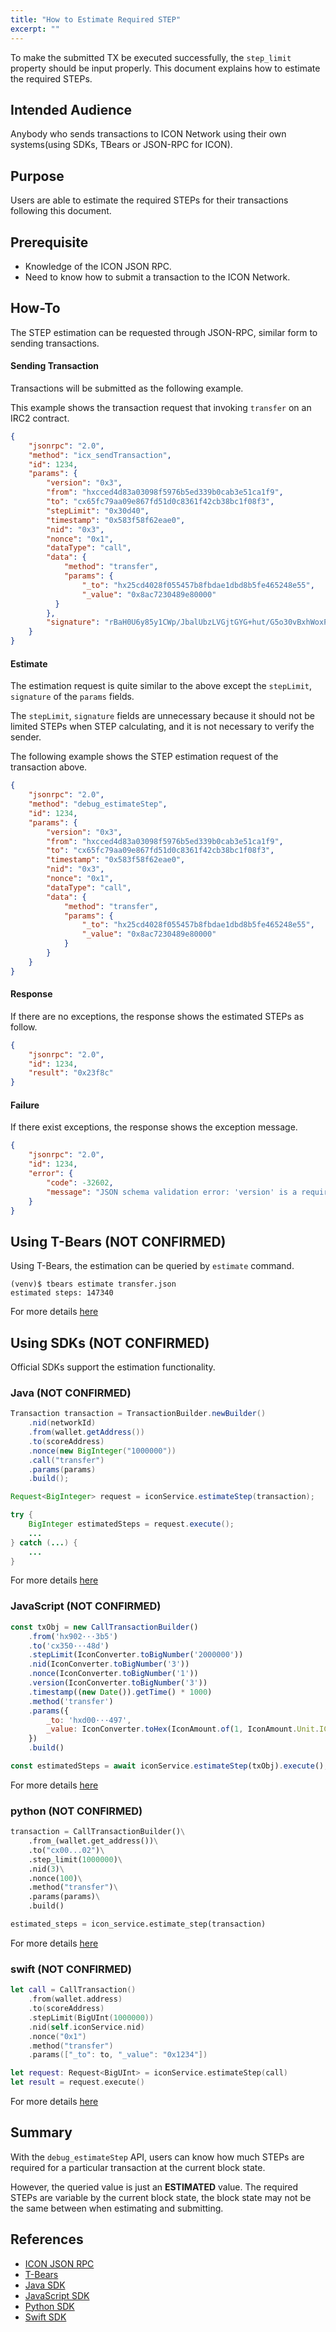 ```yaml
---
title: "How to Estimate Required STEP"
excerpt: ""
---
```


To make the submitted TX be executed successfully, the `step_limit` property should be input properly. 
This document explains how to estimate the required STEPs.


## Intended Audience

Anybody who sends transactions to ICON Network using their own systems(using SDKs, TBears or JSON-RPC for ICON).

## Purpose

Users are able to estimate the required STEPs for their transactions following this document.

## Prerequisite 

- Knowledge of the ICON JSON RPC.
- Need to know how to submit a transaction to the ICON Network.

## How-To 

The STEP estimation can be requested through JSON-RPC, similar form to sending transactions.

#### Sending Transaction

Transactions will be submitted as the following example.

This example shows the transaction request that invoking `transfer` on an IRC2 contract.

```json
{
    "jsonrpc": "2.0",
    "method": "icx_sendTransaction",
    "id": 1234,
    "params": {
        "version": "0x3",
        "from": "hxcced4d83a03098f5976b5ed339b0cab3e51ca1f9",
        "to": "cx65fc79aa09e867fd51d0c8361f42cb38bc1f08f3",
        "stepLimit": "0x30d40",
        "timestamp": "0x583f58f62eae0",
        "nid": "0x3",
        "nonce": "0x1",
        "dataType": "call",
        "data": {
            "method": "transfer",
            "params": {
                "_to": "hx25cd4028f055457b8fbdae1dbd8b5fe465248e55",
                "_value": "0x8ac7230489e80000"
          }
        },
        "signature": "rBaH0U6y85y1CWp/JbalUbzLVGjtGYG+hut/G5o30vBxhWoxPYtSYBQu6X0Tak1SdcnlZSCJL7DeOeKmI4y+5wE="
    }
}
```

#### Estimate

The estimation request is quite similar to the above except the `stepLimit`, `signature` of the `params` fields.

The `stepLimit`, `signature` fields are unnecessary because it should not be limited STEPs when STEP calculating, and it is not necessary to verify the sender.

The following example shows the STEP estimation request of the transaction above.

```json
{
    "jsonrpc": "2.0",
    "method": "debug_estimateStep",
    "id": 1234,
    "params": {
        "version": "0x3",
        "from": "hxcced4d83a03098f5976b5ed339b0cab3e51ca1f9",
        "to": "cx65fc79aa09e867fd51d0c8361f42cb38bc1f08f3",
        "timestamp": "0x583f58f62eae0",
        "nid": "0x3",
        "nonce": "0x1",
        "dataType": "call",
        "data": {
            "method": "transfer",
            "params": {
                "_to": "hx25cd4028f055457b8fbdae1dbd8b5fe465248e55",
                "_value": "0x8ac7230489e80000"
            }
        }
    }
}
```

#### Response

If there are no exceptions, the response shows the estimated STEPs as follow.

```json
{
    "jsonrpc": "2.0",
    "id": 1234,
    "result": "0x23f8c"
}
```

#### Failure

If there exist exceptions, the response shows the exception message.

```json
{
    "jsonrpc": "2.0",
    "id": 1234,
    "error": {
        "code": -32602,
        "message": "JSON schema validation error: 'version' is a required property"
    }
}
```

## Using T-Bears (NOT CONFIRMED)

Using T-Bears, the estimation can be queried by `estimate` command.

```shell
(venv)$ tbears estimate transfer.json
estimated steps: 147340
```

For more details [here]()

## Using SDKs (NOT CONFIRMED)

Official SDKs support the estimation functionality.

### Java (NOT CONFIRMED)

```java
Transaction transaction = TransactionBuilder.newBuilder()
    .nid(networkId)
    .from(wallet.getAddress())
    .to(scoreAddress)
    .nonce(new BigInteger("1000000"))
    .call("transfer")
    .params(params)
    .build();

Request<BigInteger> request = iconService.estimateStep(transaction);

try {
    BigInteger estimatedSteps = request.execute();
    ...
} catch (...) {
    ...
}        
```

For more details [here]()

### JavaScript (NOT CONFIRMED)

```javascript
const txObj = new CallTransactionBuilder()
    .from('hx902···3b5')
    .to('cx350···48d')
    .stepLimit(IconConverter.toBigNumber('2000000'))
    .nid(IconConverter.toBigNumber('3'))
    .nonce(IconConverter.toBigNumber('1'))
    .version(IconConverter.toBigNumber('3'))
    .timestamp((new Date()).getTime() * 1000)
    .method('transfer')
    .params({
        _to: 'hxd00···497',
        _value: IconConverter.toHex(IconAmount.of(1, IconAmount.Unit.ICX).toLoop()),
    })
    .build()

const estimatedSteps = await iconService.estimateStep(txObj).execute();
```

For more details [here]()

### python (NOT CONFIRMED)

```python
transaction = CallTransactionBuilder()\
    .from_(wallet.get_address())\
    .to("cx00...02")\
    .step_limit(1000000)\
    .nid(3)\
    .nonce(100)\
    .method("transfer")\
    .params(params)\
    .build()

estimated_steps = icon_service.estimate_step(transaction)
```

For more details [here]()

### swift (NOT CONFIRMED)

```swift
let call = CallTransaction()
    .from(wallet.address)
    .to(scoreAddress)
    .stepLimit(BigUInt(1000000))
    .nid(self.iconService.nid)
    .nonce("0x1")
    .method("transfer")
    .params(["_to": to, "_value": "0x1234"])

let request: Request<BigUInt> = iconService.estimateStep(call)
let result = request.execute()
```

For more details [here]()

## Summary

With the `debug_estimateStep` API, users can know how much STEPs are required for a particular transaction at the current block state.

However, the queried value is just an **ESTIMATED** value. 
The required STEPs are variable by the current block state, the block state may not be the same between when estimating and submitting.


## References

- [ICON JSON RPC](https://github.com/icon-project/icon-rpc-server/blob/master/docs/icon-json-rpc-v3.md#debug_estimateStep)
- [T-Bears]()
- [Java SDK]()
- [JavaScript SDK]()
- [Python SDK]()
- [Swift SDK]()
